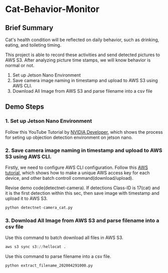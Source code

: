 # Cat-Behavior-Monitor
## Brief Summary
Cat's health condition will be reflected on daily behavior, such as drinking, eating, and toileting timing. 

This project is able to record these activities and send detected pictures to AWS S3. After analyzing picture time stamps, we will know behavior is normal or not.

1. Set up Jetson Nano Environment
2. Save camera image naming in timestamp and upload to AWS S3 using AWS CLI.
3. Download All Image from AWS S3 and parse filename into a csv file

## Demo Steps
### 1. Set up Jetson Nano Environment
Follow this YouTube Tutorial by [NVIDIA Developer](https://www.youtube.com/watch?v=bcM5AQSAzUY&feature=youtu.be), which shows the process for seting up objection detection environment on jetson nano.

### 2. Save camera image naming in timestamp and upload to AWS S3 using AWS CLI.
Firstly, we need to configure AWS CLI configuration. Follow this [AWS tutorial](https://aws.amazon.com/tw/getting-started/tutorials/backup-to-s3-cli/), which shows how to make a unique AWS access key for each device, and other batch controll command(download/upload).

Revise demo code(detectnet-camera). If detections Class-ID is 17(cat) and it is the first detection within this sec, then save image with timestamp and upload it to AWS S3.

```python
python detectnet-camera_cat.py
```

### 3. Download All Image from AWS S3 and parse filename into a csv file
Use this command to batch download all files in AWS S3.
```python
aws s3 sync s3://hellocat .
```
Use this command to parse filename into a csv file.

```python
python extract_filename_202004291000.py
```

